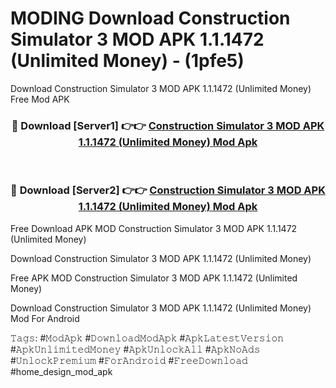 # MODING Download Construction Simulator 3 MOD APK 1.1.1472 (Unlimited Money) - (1pfe5)
Download Construction Simulator 3 MOD APK 1.1.1472 (Unlimited Money) Free Mod APK

<div align="center">
<h3>🔴 Download [Server1] 👉👉 <a href="https://apk-comot.site?title=Construction_Simulator_3_MOD_APK_1.1.1472_(Unlimited_Money)">Construction Simulator 3 MOD APK 1.1.1472 (Unlimited Money) Mod Apk</a></h3><br>

<h3>🔴 Download [Server2] 👉👉 <a href="https://apk-comot.site?title=Construction_Simulator_3_MOD_APK_1.1.1472_(Unlimited_Money)">Construction Simulator 3 MOD APK 1.1.1472 (Unlimited Money) Mod Apk</a></h3>
</div>


Free Download APK MOD Construction Simulator 3 MOD APK 1.1.1472 (Unlimited Money)

Download Construction Simulator 3 MOD APK 1.1.1472 (Unlimited Money) 

Free APK MOD Construction Simulator 3 MOD APK 1.1.1472 (Unlimited Money) 

Download Construction Simulator 3 MOD APK 1.1.1472 (Unlimited Money) Mod For Android

𝚃𝚊𝚐𝚜: #𝙼𝚘𝚍𝙰𝚙𝚔 #𝙳𝚘𝚠𝚗𝚕𝚘𝚊𝚍𝙼𝚘𝚍𝙰𝚙𝚔 #𝙰𝚙𝚔𝙻𝚊𝚝𝚎𝚜𝚝𝚅𝚎𝚛𝚜𝚒𝚘𝚗 #𝙰𝚙𝚔𝚄𝚗𝚕𝚒𝚖𝚒𝚝𝚎𝚍𝙼𝚘𝚗𝚎𝚢 #𝙰𝚙𝚔𝚄𝚗𝚕𝚘𝚌𝚔𝙰𝚕𝚕 #𝙰𝚙𝚔𝙽𝚘𝙰𝚍𝚜 #𝚄𝚗𝚕𝚘𝚌𝚔𝙿𝚛𝚎𝚖𝚒𝚞𝚖 #𝙵𝚘𝚛𝙰𝚗𝚍𝚛𝚘𝚒𝚍 #𝙵𝚛𝚎𝚎𝙳𝚘𝚠𝚗𝚕𝚘𝚊𝚍 #home_design_mod_apk